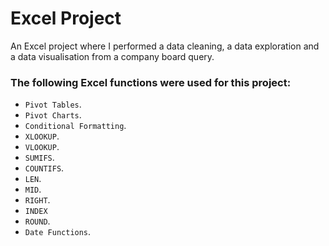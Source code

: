 # Excel Project
An Excel project where I performed a data cleaning, a data exploration and a data visualisation from a company board query.

### The following Excel functions were used for this project:
* `Pivot Tables`.
* `Pivot Charts`.
* `Conditional Formatting`.
* `XLOOKUP`.
* `VLOOKUP`.
* `SUMIFS`.
* `COUNTIFS`.
* `LEN`.
* `MID`.
* `RIGHT`.
* `INDEX`
* `ROUND`.
* `Date Functions`.
